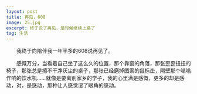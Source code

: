 ```yaml
---
layout: post
title: 再见，608
image: 25.jpg
excerpt: 终于说了再见，是时候继续上路了
tag: 生活
---
```

　　我终于向陪伴我一年半多的608说再见了。

　　感慨万分，当看着自己坐了这么久的位置，那个靠窗的角落，那张歪歪扭扭的椅子，那张总是擦不干净灰尘的桌子，那张已经磨掉图案的鼠标垫，隔壁那个嗡嗡作响的饮水机……就像是要离别家乡的学子，我的心里满是感慨，更多的却是感动，对，是感动，那种让人感觉湿了眼角的感动。

　　
